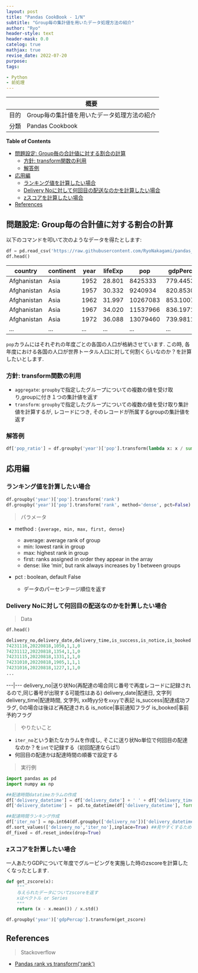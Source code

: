 ```yaml
---
layout: post
title: "Pandas CookBook - 1/N"
subtitle: "Group毎の集計値を用いたデータ処理方法の紹介"
author: "Ryo"
header-style: text
header-mask: 0.0
catelog: true
mathjax: true
revise_date: 2022-07-20
purpose: 
tags:

- Python
- 前処理
---
```



||概要|
|---|---|
|目的|Group毎の集計値を用いたデータ処理方法の紹介|
|分類|Pandas Cookbook|

**Table of Contents**
<!-- START doctoc generated TOC please keep comment here to allow auto update -->
<!-- DON'T EDIT THIS SECTION, INSTEAD RE-RUN doctoc TO UPDATE -->

- [問題設定: Group毎の合計値に対する割合の計算](#%E5%95%8F%E9%A1%8C%E8%A8%AD%E5%AE%9A-group%E6%AF%8E%E3%81%AE%E5%90%88%E8%A8%88%E5%80%A4%E3%81%AB%E5%AF%BE%E3%81%99%E3%82%8B%E5%89%B2%E5%90%88%E3%81%AE%E8%A8%88%E7%AE%97)
  - [方針: transform関数の利用](#%E6%96%B9%E9%87%9D-transform%E9%96%A2%E6%95%B0%E3%81%AE%E5%88%A9%E7%94%A8)
  - [解答例](#%E8%A7%A3%E7%AD%94%E4%BE%8B)
- [応用編](#%E5%BF%9C%E7%94%A8%E7%B7%A8)
  - [ランキング値を計算したい場合](#%E3%83%A9%E3%83%B3%E3%82%AD%E3%83%B3%E3%82%B0%E5%80%A4%E3%82%92%E8%A8%88%E7%AE%97%E3%81%97%E3%81%9F%E3%81%84%E5%A0%B4%E5%90%88)
  - [Delivery Noに対して何回目の配送なのかを計算したい場合](#delivery-no%E3%81%AB%E5%AF%BE%E3%81%97%E3%81%A6%E4%BD%95%E5%9B%9E%E7%9B%AE%E3%81%AE%E9%85%8D%E9%80%81%E3%81%AA%E3%81%AE%E3%81%8B%E3%82%92%E8%A8%88%E7%AE%97%E3%81%97%E3%81%9F%E3%81%84%E5%A0%B4%E5%90%88)
  - [zスコアを計算したい場合](#z%E3%82%B9%E3%82%B3%E3%82%A2%E3%82%92%E8%A8%88%E7%AE%97%E3%81%97%E3%81%9F%E3%81%84%E5%A0%B4%E5%90%88)
- [References](#references)

<!-- END doctoc generated TOC please keep comment here to allow auto update -->

## 問題設定: Group毎の合計値に対する割合の計算

以下のコマンドを叩いて次のようなデータを得たとします:

```python
df = pd.read_csv('https://raw.githubusercontent.com/RyoNakagami/pandas_for_everyone/master/data/gapminder.tsv', sep='\t')
df.head()
```

country | continent | year | lifeExp | pop | gdpPercap
---|---|---|---|---|---
Afghanistan | Asia | 1952 | 28.801 | 8425333 | 779.445314
Afghanistan | Asia | 1957 | 30.332 | 9240934 | 820.853030
Afghanistan | Asia | 1962 | 31.997 | 10267083 | 853.100710
Afghanistan | Asia | 1967 | 34.020 | 11537966 | 836.197138
Afghanistan | Asia | 1972 | 36.088 | 13079460 | 739.981106
...         |...   |...   |...     |...       | ...

`pop`カラムにはそれぞれの年度ごとの各国の人口が格納させています. この時, 各年度における各国の人口が世界トータル人口に対して何割くらいなのか？を計算したいとします.

### 方針: transform関数の利用

- `aggregate`: `groupby`で指定したグループについての複数の値を受け取り,groupに付き１つの集計値を返す
- `transform`: `groupby`で指定したグループについての複数の値を受け取り集計値を計算するが, レコードにつき, そのレコードが所属するgroupの集計値を返す


### 解答例

```python
df['pop_ratio'] = df.groupby('year')['pop'].transform(lambda x: x / sum(x))
```

## 応用編
### ランキング値を計算したい場合

```python
df.groupby('year')['pop'].transform('rank')
df.groupby('year')['pop'].transform('rank', method='dense', pct=False)
```

> パラメータ

- method : `{average, min, max, first, dense}`
    - average: average rank of group
    - min: lowest rank in group
    - max: highest rank in group
    - first: ranks assigned in order they appear in the array
    - dense: like ‘min’, but rank always increases by 1 between groups

- pct : boolean, default False
    - データのパーセンテージ順位を返す


### Delivery Noに対して何回目の配送なのかを計算したい場合

> Data

```python
df.head()

delivery_no,delivery_date,delivery_time,is_success,is_notice,is_booked
74231116,20220818,1050,1,1,0
74231112,20220818,1354,1,1,0
74231115,20220818,1331,1,1,0
74231010,20220818,1905,1,1,1
74231016,20220818,1227,1,1,0
...
```

---|---
delivery_no|送り状No(再配達の場合同じ番号で再度レコードに記録されるので,同じ番号が出現する可能性はある)
delivery_date|配達日, 文字列
delivery_time|配達時間, 文字列, xx時yy分を`xxyy`で表記
is_success|配達成功フラグ, 0の場合は後ほど再配達される
is_notice|事前通知フラグ
is_booked|事前予約フラグ

> やりたいこと

- `iter_no`という新たなカラムを作成し, そこに送り状No単位で何回目の配達なのか？を`int`で記録する（初回配達ならば1）
- 何回目の配達かは配達時間の順番で設定する

> 実行例

```python
import pandas as pd
import numpy as np

##配達時間datatimeカラムの作成
df['delivery_datetime'] = df['delivery_date'] + ' ' + df['delivery_time']
df['delivery_datetime'] =  pd.to_datetime(df['delivery_datetime'], format='%Y%m%d %H%M')

##配達時間ランキング作成
df['iter_no'] = np.int64(df.groupby(['delivery_no'])['delivery_datetime'].rank(ascending=True, method='dense'))
df.sort_values(['delivery_no','iter_no'],inplace=True) ##見やすくするため
df_fixed = df.reset_index(drop=True)
```


### zスコアを計算したい場合

一人あたりGDPについて年度でグルーピングを実施した時のzscoreを計算したくなったとします.

```python
def get_zscore(x):
    """ 
    与えられたデータについてzscoreを返す
    xはベクトル or Series
    """
    return (x - x.mean()) / x.std()

df.groupby('year')['gdpPercap'].transform(get_zscore)
```

## References

> Stackoverflow

- [Pandas rank vs transform('rank')](https://stackoverflow.com/questions/40421875/pandas-rank-vs-transformrank)